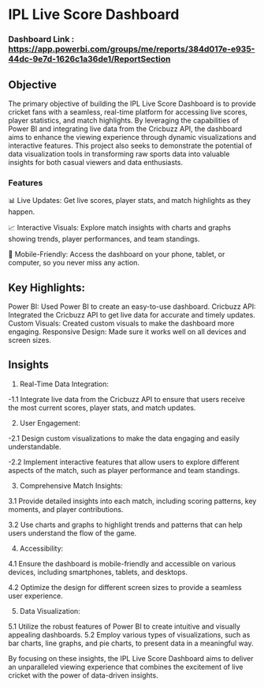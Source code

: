 
# IPL Live Score Dashboard

### Dashboard Link : https://app.powerbi.com/groups/me/reports/384d017e-e935-44dc-9e7d-1626c1a36de1/ReportSection

## Objective
The primary objective of building the IPL Live Score Dashboard is to provide cricket fans with a seamless, real-time platform for accessing live scores, player statistics, and match highlights. By leveraging the capabilities of Power BI and integrating live data from the Cricbuzz API, the dashboard aims to enhance the viewing experience through dynamic visualizations and interactive features. This project also seeks to demonstrate the potential of data visualization tools in transforming raw sports data into valuable insights for both casual viewers and data enthusiasts.


### Features

📊 Live Updates: Get live scores, player stats, and match highlights as they happen.

📈 Interactive Visuals: Explore match insights with charts and graphs showing trends, player performances, and team standings.

📱 Mobile-Friendly: Access the dashboard on your phone, tablet, or computer, so you never miss any action.

## Key Highlights:

Power BI: Used Power BI to create an easy-to-use dashboard.
Cricbuzz API: Integrated the Cricbuzz API to get live data for accurate and timely updates.
Custom Visuals: Created custom visuals to make the dashboard more engaging.
Responsive Design: Made sure it works well on all devices and screen sizes.

## Insights

1. Real-Time Data Integration:

-1.1 Integrate live data from the Cricbuzz API to ensure that users receive the most current scores, player stats, and match updates.

2. User Engagement:

-2.1 Design custom visualizations to make the data engaging and easily understandable.

-2.2 Implement interactive features that allow users to explore different aspects of the match, such as player performance and team standings.

3. Comprehensive Match Insights:

3.1 Provide detailed insights into each match, including scoring patterns, key moments, and player contributions.

3.2 Use charts and graphs to highlight trends and patterns that can help users understand the flow of the game.


4. Accessibility:

4.1 Ensure the dashboard is mobile-friendly and accessible on various devices, including smartphones, tablets, and desktops.

4.2 Optimize the design for different screen sizes to provide a seamless user experience.


5. Data Visualization:

5.1 Utilize the robust features of Power BI to create intuitive and visually appealing dashboards.
5.2 Employ various types of visualizations, such as bar charts, line graphs, and pie charts, to present data in a meaningful way.


By focusing on these insights, the IPL Live Score Dashboard aims to deliver an unparalleled viewing experience that combines the excitement of live cricket with the power of data-driven insights.
